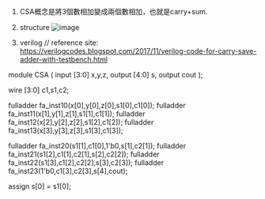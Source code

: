1. CSA概念是將3個數相加變成兩個數相加，也就是carry+sum.

2. structure
![image](https://github.com/user-attachments/assets/0aa42c3f-df1e-447f-9594-3a5618254571)


3. verilog
// reference site: https://verilogcodes.blogspot.com/2017/11/verilog-code-for-carry-save-adder-with-testbench.html

module CSA
        (   input [3:0] x,y,z,
            output [4:0] s,
            output cout
            );
            
wire [3:0] c1,s1,c2;

fulladder fa_inst10(x[0],y[0],z[0],s1[0],c1[0]);
fulladder fa_inst11(x[1],y[1],z[1],s1[1],c1[1]);
fulladder fa_inst12(x[2],y[2],z[2],s1[2],c1[2]);
fulladder fa_inst13(x[3],y[3],z[3],s1[3],c1[3]); 

fulladder fa_inst20(s1[1],c1[0],1'b0,s[1],c2[1]);
fulladder fa_inst21(s1[2],c1[1],c2[1],s[2],c2[2]);
fulladder fa_inst22(s1[3],c1[2],c2[2],s[3],c2[3]);
fulladder fa_inst23(1'b0,c1[3],c2[3],s[4],cout); 

assign s[0] = s1[0];

